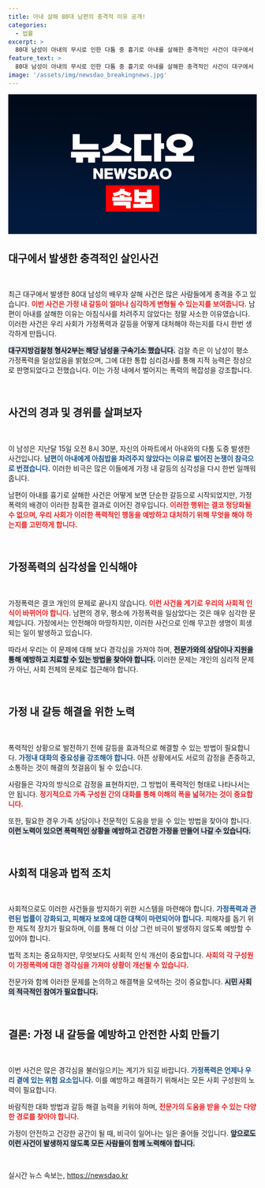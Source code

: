 ```yaml
---
title: 아내 살해 80대 남편의 충격적 이유 공개!
categories:
  - 법률
excerpt: >
  80대 남성이 아내의 무시로 인한 다툼 중 흉기로 아내를 살해한 충격적인 사건이 대구에서 발생했습니다. 평소 가정폭력 전력이 드러난 그의 범행 배경이 궁금하다면 클릭하세요!
feature_text: >
  80대 남성이 아내의 무시로 인한 다툼 중 흉기로 아내를 살해한 충격적인 사건이 대구에서 발생했습니다. 평소 가정폭력 전력이 드러난 그의 범행 배경이 궁금하다면 클릭하세요!
image: '/assets/img/newsdao_breakingnews.jpg'
---
```


<p><img src="/assets/img/newsdao_breakingnews.jpg" alt="implanttips 속보" /></p>

<h2 data-ke-size="size26">대구에서 발생한 충격적인 살인사건</h2>

<p data-ke-size="size16">&nbsp;</p>

<p>최근 대구에서 발생한 80대 남성의 배우자 살해 사건은 많은 사람들에게 충격을 주고 있습니다. <b><span style="color: #ee2323;">이번 사건은 가정 내 갈등이 얼마나 심각하게 변형될 수 있는지를 보여줍니다.</span></b> 남편이 아내를 살해한 이유는 아침식사를 차려주지 않았다는 정말 사소한 이유였습니다. 이러한 사건은 우리 사회가 가정폭력과 갈등을 어떻게 대처해야 하는지를 다시 한번 생각하게 만듭니다.</p>

<p><b><span style="background-color: #21538527;">대구지방검찰청 형사2부는 해당 남성을 구속기소 했습니다.</span></b> 검찰 측은 이 남성이 평소 가정폭력을 일삼았음을 밝혔으며, 그에 대한 통합 심리검사를 통해 지적 능력은 정상으로 판명되었다고 전했습니다. 이는 가정 내에서 벌어지는 폭력의 복잡성을 강조합니다. </p>

<p data-ke-size="size16">&nbsp;</p>

<h2 data-ke-size="size26">사건의 경과 및 경위를 살펴보자</h2>

<p data-ke-size="size16">&nbsp;</p>

<p>이 남성은 지난달 15일 오전 8시 30분, 자신의 아파트에서 아내와의 다툼 도중 발생한 사건입니다. <b><span style="color: #1a5490;">남편이 아내에게 아침밥을 차려주지 않았다는 이유로 벌어진 논쟁이 참극으로 번졌습니다.</span></b> 이러한 비극은 많은 이들에게 가정 내 갈등의 심각성을 다시 한번 일깨워줍니다.</p>

<p>남편이 아내를 흉기로 살해한 사건은 어떻게 보면 단순한 갈등으로 시작되었지만, 가정폭력의 배경이 이러한 참혹한 결과로 이어진 경우입니다. <b><span style="color: #ee2323;">이러한 행위는 결코 정당화될 수 없으며, 우리 사회가 이러한 폭력적인 행동을 예방하고 대처하기 위해 무엇을 해야 하는지를 고민하게 합니다.</span></b></p>

<p data-ke-size="size16">&nbsp;</p>

<h2 data-ke-size="size26">가정폭력의 심각성을 인식해야</h2>

<p data-ke-size="size16">&nbsp;</p>

<p>가정폭력은 결코 개인의 문제로 끝나지 않습니다. <b><span style="color: #ee2323;">이런 사건을 계기로 우리의 사회적 인식이 바뀌어야 합니다.</span></b> 남편의 경우, 평소에 가정폭력을 일삼았다는 것은 매우 심각한 문제입니다. 가정에서는 안전해야 마땅하지만, 이러한 사건으로 인해 무고한 생명이 희생되는 일이 발생하고 있습니다.</p>

<p>따라서 우리는 이 문제에 대해 보다 경각심을 가져야 하며, <b><span style="background-color: #21538527;">전문가와의 상담이나 지원을 통해 예방하고 치료할 수 있는 방법을 찾아야 합니다.</span></b> 이러한 문제는 개인의 심리적 문제가 아닌, 사회 전체의 문제로 접근해야 합니다.</p>

<p data-ke-size="size16">&nbsp;</p>

<h2 data-ke-size="size26">가정 내 갈등 해결을 위한 노력</h2>

<p data-ke-size="size16">&nbsp;</p>

<p>폭력적인 상황으로 발전하기 전에 갈등을 효과적으로 해결할 수 있는 방법이 필요합니다. <b><span style="color: #1a5490;">가정내 대화의 중요성을 강조해야 합니다.</span></b> 아픈 상황에서도 서로의 감정을 존중하고, 소통하는 것이 해결의 첫걸음이 될 수 있습니다. </p>

<p>사람들은 각자의 방식으로 감정을 표현하지만, 그 방법이 폭력적인 형태로 나타나서는 안 됩니다. <b><span style="color: #ee2323;">정기적으로 가족 구성원 간의 대화를 통해 이해의 폭을 넓혀가는 것이 중요합니다.</span></b> </p>

<p>또한, 필요한 경우 가족 상담이나 전문적인 도움을 받을 수 있는 방법을 찾아야 합니다. <b><span style="background-color: #21538527;">이런 노력이 있으면 폭력적인 상황을 예방하고 건강한 가정을 만들어 나갈 수 있습니다.</span></b></p>

<p data-ke-size="size16">&nbsp;</p>

<h2 data-ke-size="size26">사회적 대응과 법적 조치</h2>

<p data-ke-size="size16">&nbsp;</p>

<p>사회적으로도 이러한 사건들을 방지하기 위한 시스템을 마련해야 합니다. <b><span style="color: #1a5490;">가정폭력과 관련된 법률이 강화되고, 피해자 보호에 대한 대책이 마련되어야 합니다.</span></b> 피해자를 돕기 위한 제도적 장치가 필요하며, 이를 통해 더 이상 그런 비극이 발생하지 않도록 예방할 수 있어야 합니다.</p>

<p>법적 조치는 중요하지만, 무엇보다도 사회적 인식 개선이 중요합니다. <b><span style="color: #ee2323;">사회의 각 구성원이 가정폭력에 대한 경각심을 가져야 상황이 개선될 수 있습니다.</span></b> </p>

<p>전문가와 함께 이러한 문제를 논의하고 해결책을 모색하는 것이 중요합니다. <b><span style="background-color: #21538527;">시민 사회의 적극적인 참여가 필요합니다.</span></b></p>

<p data-ke-size="size16">&nbsp;</p>

<h2 data-ke-size="size26">결론: 가정 내 갈등을 예방하고 안전한 사회 만들기</h2>

<p data-ke-size="size16">&nbsp;</p>

<p>이번 사건은 많은 경각심을 불러일으키는 계기가 되길 바랍니다. <b><span style="color: #1a5490;">가정폭력은 언제나 우리 곁에 있는 위험 요소입니다.</span></b> 이를 예방하고 해결하기 위해서는 모든 사회 구성원의 노력이 필요합니다. </p>

<p>바람직한 대화 방법과 갈등 해결 능력을 키워야 하며, <b><span style="color: #ee2323;">전문가의 도움을 받을 수 있는 다양한 경로를 찾아야 합니다.</span></b> </p>

<p>가정이 안전하고 건강한 공간이 될 때, 비극이 일어나는 일은 줄어들 것입니다. <b><span style="background-color: #21538527;">앞으로도 이런 사건이 발생하지 않도록 모든 사람들이 함께 노력해야 합니다.</span></b></p>

<p data-ke-size="size16">&nbsp;</p>
실시간 뉴스 속보는, <a href="https://newsdao.kr" rel="dofollow">https://newsdao.kr</a>


